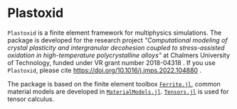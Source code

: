 # Plastoxid
`Plastoxid` is a finite element framework for multiphysics simulations. The package is
developed for the research project _"Computational modeling of crystal plasticity and
intergranular decohesion coupled to stress-assisted oxidation in high-temperature
polycrystalline alloys"_ at Chalmers University of Technology, funded under VR grant number 2018-04318 . If you use `Plastoxid`, please cite https://doi.org/10.1016/j.jmps.2022.104880 .

The package is based on the finite element toolbox [`Ferrite.jl`](https://github.com/Ferrite-FEM/Ferrite.jl), common material models 
are developed in [`MaterialModels.jl`](https://github.com/kimauth/MaterialModels.jl). [`Tensors.jl`](https://github.com/Ferrite-FEM/Tensors.jl) is used for tensor calculus.

